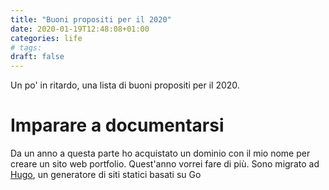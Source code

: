 ```yaml
---
title: "Buoni propositi per il 2020"
date: 2020-01-19T12:48:08+01:00
categories: life
# tags:
draft: false
---
```


Un po' in ritardo, una lista di buoni propositi per il 2020. 

# Imparare a documentarsi

Da un anno a questa parte ho acquistato un dominio con il mio nome per creare un sito web portfolio. Quest'anno vorrei fare di più. Sono migrato ad [Hugo](https://gohugo.io/), un generatore di siti statici basati su Go 
